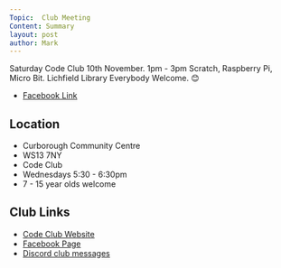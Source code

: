 ```yaml
---
Topic:  Club Meeting
Content: Summary
layout: post
author: Mark
---
```

Saturday Code Club 10th November. 1pm - 3pm
Scratch, Raspberry Pi, Micro Bit.
Lichfield Library 
Everybody Welcome. 😊



* [Facebook Link](https://www.facebook.com/1481985248595237/posts/1779916718802087/)

## Location

* Curborough Community Centre
* WS13 7NY
* Code Club
* Wednesdays 5:30 - 6:30pm
* 7 - 15 year olds welcome

## Club Links

* [Code Club Website](https://lichfield-code-club.github.io/)
* [Facebook Page](https://www.facebook.com/LichfieldCoders)
* [Discord club messages](https://discord.gg/szz6xGK)

